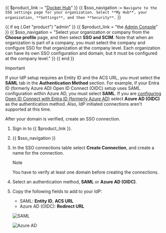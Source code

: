 {{ $product_link := "[Docker Hub](https://hub.docker.com)" }}
{{ $sso_navigation := `Navigate to the SSO settings page for your organization. Select **My Hub**, your organization, **Settings**, and then **Security**.` }}

{{ if eq (.Get "product") "admin" }}
  {{ $product_link = "the [Admin Console](https://admin.docker.com)" }}
  {{ $sso_navigation = "Select your organization or company from the **Choose profile** page, and then select **SSO and SCIM**. Note that when an organization is part of a company, you must select the company and configure SSO for that organization at the company level. Each organization can have its own SSO configuration and domain, but it must be configured at the company level." }}
{{ end }}

> [!IMPORTANT]
>
> If your IdP setup requires an Entity ID and the ACS URL, you must select the
> **SAML** tab in the **Authentication Method** section. For example, if your
> Entra ID (formerly Azure AD) Open ID Connect (OIDC) setup uses SAML configuration within Azure
> AD, you must select **SAML**. If you are [configuring Open ID Connect with Entra ID (formerly Azure AD)](https://docs.microsoft.com/en-us/powerapps/maker/portals/configure/configure-openid-settings) select
> **Azure AD (OIDC)** as the authentication method. Also, IdP initiated connections
> aren't supported at this time.

After your domain is verified, create an SSO connection.

1. Sign in to {{ $product_link }}.
2. {{ $sso_navigation }}
3. In the SSO connections table select **Create Connection**, and create a name for the connection.

   > [!NOTE]
   >
   > You have to verify at least one domain before creating the connections.

4. Select an authentication method, **SAML** or **Azure AD (OIDC)**.
5. Copy the following fields to add to your IdP:

   - SAML: **Entity ID**, **ACS URL**
   - Azure AD (OIDC): **Redirect URL**

   ![SAML](/docker-hub/images/saml-create-connection.png)

   ![Azure AD](/docker-hub/images/azure-create-connection.png)
